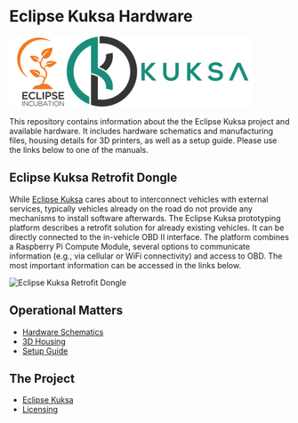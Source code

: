 # Eclipse Kuksa Hardware

![Eclipse Kuksa Figure](https://raw.githubusercontent.com/eclipse/kuksa.val/master/doc/pictures/logo.png)

This repository contains information about the the Eclipse Kuksa project and available hardware.
It includes hardware schematics and manufacturing files, housing details for 3D printers, as
well as a setup guide. Please use the links below to one of the manuals.

## Eclipse Kuksa Retrofit Dongle

While [Eclipse Kuksa](https://www.eclipse.org/kuksa/) cares about to interconnect
vehicles with external services, typically vehicles already on the road do not
provide any mechanisms to install software afterwards. The Eclipse Kuksa prototyping
platform describes a retrofit solution for already existing vehicles. It can be
directly connected to the in-vehicle OBD II interface. The platform combines a
Raspberry Pi Compute Module, several options to communicate information
(e.g., via cellular or WiFi connectivity) and access to OBD. The most important
information can be accessed in the links below.

![Eclipse Kuksa Retrofit Dongle](./kuksa_dongle.png)

## Operational Matters

* [Hardware Schematics](./hardware/Readme.md)
* [3D Housing](./housing)
* [Setup Guide](./docs/README.md)

## The Project
* [Eclipse Kuksa](https://www.eclipse.org/kuksa/)
* [Licensing]()
